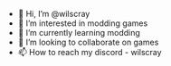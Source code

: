 - 👋 Hi, I’m @wilscray
- 👀 I’m interested in modding games 
- 🌱 I’m currently learning modding
- 💞️ I’m looking to collaborate on games
- 📫 How to reach my discord - wilscray

<!---
wilscray/wilscray is a ✨ special ✨ repository because its `README.md` (this file) appears on your GitHub profile.
You can click the Preview link to take a look at your changes.
--->
